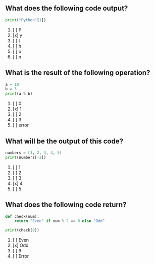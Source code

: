 
## What does the following code output?

```python
print("Python"[1])
```

1. [ ] P
2. [x] y
3. [ ] t
4. [ ] h
5. [ ] o
6. [ ] n


## What is the result of the following operation?

```python
a = 10
b = 3
print(a % b)
```

1. [ ] 0
2. [x] 1
3. [ ] 2
4. [ ] 3
5. [ ] error


## What will be the output of this code?

```python
numbers = [1, 2, 3, 4, 5]
print(numbers[-2])
```

1. [ ] 1
2. [ ] 2
3. [ ] 3
4. [x] 4
5. [ ] 5


## What does the following code return?

```python
def check(num):
    return "Even" if num % 2 == 0 else "Odd"

print(check(9))
```

1. [ ] Even
2. [x] Odd
3. [ ] 9
4. [ ] Error
